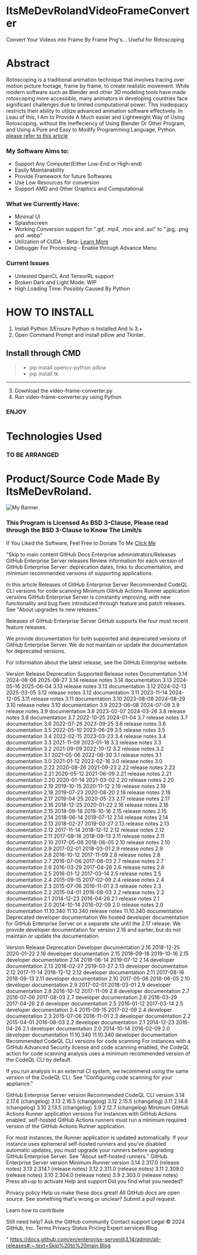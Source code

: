 # ItsMeDevRolandVideoFrameConverter
Convert Your Videos into Frame By Frame Png's... Useful for Rotoscoping

# Abstract
Rotoscoping is a traditional animation technique that involves tracing over motion picture footage, frame by frame, to create realistic movement. While modern software such as Blender and other 3D modeling tools have made rotoscoping more accessible, many animators in developing countries face significant challenges due to limited computational power. This inadequacy restricts their ability to utilize advanced animation software effectively. In Leau of this, I Am to Provide A Much easier and Lightweight Way of Using Rotoscoping, without the Ineffeciency of Using Blender Or Other Program, and Using a Pure and Easy to Modify Programming Language, Python. [please refer to this article](https://en.wikipedia.org/wiki/Rotoscoping)

### My Software Aims to:
- Support Any Computer(Either Low-End or High-end)
- Easily Maintanability
- Provide Framework for future Softwares
- Use Low Resources for conversion
- Support AMD and Other Graphics and Computational

### What we Currently Have:
- Minimal UI
- Splashscreen
- Working Conversion support for ".gif, .mp4, .mov and .avi" to ".jpg, .png and .webp"
- Utilization of CUDA - Beta: [Learn More](https://blogs.nvidia.com/blog/what-is-cuda-2/)
- Debugger For Processing - Enable through Advance Menu

### Current Issues
- Untested OpenCL And TensorRL support
- Broken Dark and Light Mode: WIP
- High Loading Time: Possibly Caused By Python

# HOW TO INSTALL
1. Install Python 3/Ensure Python is Installed And Is 3.+
2. Open Command Prompt and install pillow and Tkinter.
## Install through CMD ##
> - pip install opencv-python pillow
> - pip install tk
----
3. Download the video-frame-converter.py
4. Run video-frame-converter.py using Python
### ENJOY ###

# Technologies Used
### TO BE ARRANGED ###


# Product/Source Code Made By ItsMeDevRoland.
<picture>
  <source media="(prefers-color-scheme: dark)" srcset="https://github.com/user-attachments/assets/1c7d360e-ef57-48ae-8e64-5c82075aa380">
  <source media="(prefers-color-scheme: light)" srcset="https://github.com/user-attachments/assets/1c7d360e-ef57-48ae-8e64-5c82075aa380">
  <img alt="My Banner." src="https://github.com/user-attachments/assets/1c7d360e-ef57-48ae-8e64-5c82075aa380">
</picture>

### This Program is Licensed As BSD 3-Clause, Please read through the BSD 3-Clause to Know The Limit/s ###
If You Liked the Software, Feel Free to Donate To Me
[Click Me](https://www.patreon.com/ItsMeDevRoland)

"Skip to main content
GitHub Docs
Enterprise administrators/Releases
GitHub Enterprise Server releases
Review information for each version of GitHub Enterprise Server: deprecation dates, links to documentation, and minimum recommended versions of supporting applications.

In this article
Releases of GitHub Enterprise Server
Recommended CodeQL CLI versions for code scanning
Minimum GitHub Actions Runner application versions
GitHub Enterprise Server is constantly improving, with new functionality and bug fixes introduced through feature and patch releases. See "About upgrades to new releases."

Releases of GitHub Enterprise Server
GitHub supports the four most recent feature releases.

We provide documentation for both supported and deprecated versions of GitHub Enterprise Server. We do not maintain or update the documentation for deprecated versions.

For information about the latest release, see the GitHub Enterprise website.

Version	Release	Deprecation	Supported	Release notes	Documentation
3.14	2024-08-06	2025-08-27		3.14 release notes	3.14 documentation
3.13	2024-05-16	2025-06-04		3.13 release notes	3.13 documentation
3.12	2024-02-13	2025-03-05		3.12 release notes	3.12 documentation
3.11	2023-11-14	2024-12-05		3.11 release notes	3.11 documentation
3.10	2023-08-08	2024-08-29		3.10 release notes	3.10 documentation
3.9	2023-06-08	2024-07-09		3.9 release notes	3.9 documentation
3.8	2023-02-07	2024-03-26		3.8 release notes	3.8 documentation
3.7	2022-10-25	2024-01-04		3.7 release notes	3.7 documentation
3.6	2022-07-26	2023-09-25		3.6 release notes	3.6 documentation
3.5	2022-05-10	2023-06-29		3.5 release notes	3.5 documentation
3.4	2022-02-15	2023-03-23		3.4 release notes	3.4 documentation
3.3	2021-11-09	2023-01-18		3.3 release notes	3.3 documentation
3.2	2021-09-09	2022-10-12		3.2 release notes	3.2 documentation
3.1	2021-05-06	2022-06-30		3.1 release notes	3.1 documentation
3.0	2021-01-12	2022-02-16		3.0 release notes	3.0 documentation
2.22	2020-08-26	2021-09-23		2.22 release notes	2.22 documentation
2.21	2020-05-12	2021-06-09		2.21 release notes	2.21 documentation
2.20	2020-01-14	2021-03-02		2.20 release notes	2.20 documentation
2.19	2019-10-15	2020-11-12		2.19 release notes	2.19 documentation
2.18	2019-07-23	2020-08-20		2.18 release notes	2.18 documentation
2.17	2019-04-25	2020-05-23		2.17 release notes	2.17 documentation
2.16	2018-12-25	2020-01-22		2.16 release notes	2.16 documentation
2.15	2018-09-18	2019-10-16		2.15 release notes	2.15 documentation
2.14	2018-06-14	2019-07-12		2.14 release notes	2.14 documentation
2.13	2018-02-27	2019-03-27		2.13 release notes	2.13 documentation
2.12	2017-11-14	2018-12-12		2.12 release notes	2.12 documentation
2.11	2017-08-16	2018-09-13		2.11 release notes	2.11 documentation
2.10	2017-05-08	2018-06-05		2.10 release notes	2.10 documentation
2.9	2017-02-01	2018-03-01		2.9 release notes	2.9 documentation
2.8	2016-10-12	2017-11-09		2.8 release notes	2.8 documentation
2.7	2016-07-06	2017-08-03		2.7 release notes	2.7 documentation
2.6	2016-03-29	2017-04-26		2.6 release notes	2.6 documentation
2.5	2016-01-12	2017-03-14		2.5 release notes	2.5 documentation
2.4	2015-09-15	2017-02-09		2.4 release notes	2.4 documentation
2.3	2015-07-06	2016-11-01		2.3 release notes	2.3 documentation
2.2	2015-04-01	2016-08-03		2.2 release notes	2.2 documentation
2.1	2014-12-23	2016-04-26		2.1 release notes	2.1 documentation
2.0	2014-10-14	2016-02-09		2.0 release notes	2.0 documentation
11.10.340				11.10.340 release notes	11.10.340 documentation
Deprecated developer documentation
We hosted developer documentation for GitHub Enterprise Server on a separate site until the 2.17 release. We provide developer documentation for version 2.16 and earlier, but do not maintain or update the documentation.

Version	Release	Deprecation	Developer documentation
2.16	2018-12-25	2020-01-22	2.16 developer documentation
2.15	2018-09-18	2019-10-16	2.15 developer documentation
2.14	2018-06-14	2019-07-12	2.14 developer documentation
2.13	2018-02-27	2019-03-27	2.13 developer documentation
2.12	2017-11-14	2018-12-12	2.12 developer documentation
2.11	2017-08-16	2018-09-13	2.11 developer documentation
2.10	2017-05-08	2018-06-05	2.10 developer documentation
2.9	2017-02-01	2018-03-01	2.9 developer documentation
2.8	2016-10-12	2017-11-09	2.8 developer documentation
2.7	2016-07-06	2017-08-03	2.7 developer documentation
2.6	2016-03-29	2017-04-26	2.6 developer documentation
2.5	2016-01-12	2017-03-14	2.5 developer documentation
2.4	2015-09-15	2017-02-09	2.4 developer documentation
2.3	2015-07-06	2016-11-01	2.3 developer documentation
2.2	2015-04-01	2016-08-03	2.2 developer documentation
2.1	2014-12-23	2016-04-26	2.1 developer documentation
2.0	2014-10-14	2016-02-09	2.0 developer documentation
11.10.340			11.10.340 developer documentation
Recommended CodeQL CLI versions for code scanning
For instances with a GitHub Advanced Security license and code scanning enabled, the CodeQL action for code scanning analysis uses a minimum recommended version of the CodeQL CLI by default.

If you run analysis in an external CI system, we recommend using the same version of the CodeQL CLI. See "Configuring code scanning for your appliance."

GitHub Enterprise Server version	Recommended CodeQL CLI version
3.14	2.17.6 (changelog)
3.13	2.16.5 (changelog)
3.12	2.15.5 (changelog)
3.11	2.14.6 (changelog)
3.10	2.13.5 (changelog)
3.9	2.12.7 (changelog)
Minimum GitHub Actions Runner application versions
For instances with GitHub Actions enabled, self-hosted GitHub Actions runners must run a minimum required version of the GitHub Actions Runner application.

For most instances, the Runner application is updated automatically.
If your instance uses ephemeral self-hosted runners and you've disabled automatic updates, you must upgrade your runners before upgrading GitHub Enterprise Server. See "About self-hosted runners."
GitHub Enterprise Server version	Minimum Runner version
3.14	2.317.0 (release notes)
3.13	2.314.1 (release notes)
3.12	2.311.0 (release notes)
3.11	2.309.0 (release notes)
3.10	2.304.0 (release notes)
3.9	2.303.0 (release notes)
Press alt+up to activate
Help and support
Did you find what you needed?

Privacy policy
Help us make these docs great!
All GitHub docs are open source. See something that's wrong or unclear? Submit a pull request.

Learn how to contribute

Still need help?
Ask the GitHub community
Contact support
Legal
© 2024 GitHub, Inc.
Terms
Privacy
Status
Pricing
Expert services
Blog

"
 https://docs.github.com/en/enterprise-server@3.14/admin/all-releases#:~:text=Skip%20to%20main,Blog
